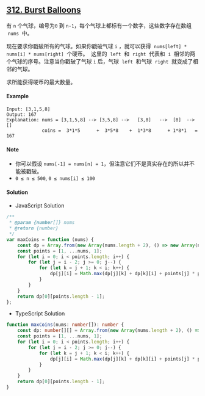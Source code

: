## [312. Burst Balloons](https://leetcode.com/problems/burst-balloons/)

有 `n` 个气球，编号为`0` 到 `n-1`，每个气球上都标有一个数字，这些数字存在数组  `nums`  中。

现在要求你戳破所有的气球。如果你戳破气球 `i` ，就可以获得  `nums[left] * nums[i] * nums[right]`  个硬币。  这里的  `left`  和  `right`  代表和  `i`  相邻的两个气球的序号。注意当你戳破了气球 `i` 后，气球  `left`  和气球  `right`  就变成了相邻的气球。

求所能获得硬币的最大数量。

#### Example

```text
Input: [3,1,5,8]
Output: 167
Explanation: nums = [3,1,5,8] --> [3,5,8] -->   [3,8]   -->  [8]  --> []
             coins =  3*1*5      +  3*5*8    +  1*3*8      + 1*8*1   = 167
```

#### Note

-   你可以假设 `nums[-1] = nums[n] = 1`，但注意它们不是真实存在的所以并不能被戳破。
-   `0 ≤ n ≤ 500`, `0 ≤ nums[i] ≤ 100`

#### Solution

-   JavaScript Solution

```javascript
/**
 * @param {number[]} nums
 * @return {number}
 */
var maxCoins = function (nums) {
    const dp = Array.from(new Array(nums.length + 2), () => new Array(nums.length + 2).fill(0));
    const points = [1, ...nums, 1];
    for (let i = 0; i < points.length; i++) {
        for (let j = i - 2; j >= 0; j--) {
            for (let k = j + 1; k < i; k++) {
                dp[j][i] = Math.max(dp[j][k] + dp[k][i] + points[j] * points[k] * points[i], dp[j][i]);
            }
        }
    }
    return dp[0][points.length - 1];
};
```

-   TypeScript Solution

```typescript
function maxCoins(nums: number[]): number {
    const dp: number[][] = Array.from(new Array(nums.length + 2), () => new Array(nums.length + 2).fill(0));
    const points = [1, ...nums, 1];
    for (let i = 0; i < points.length; i++) {
        for (let j = i - 2; j >= 0; j--) {
            for (let k = j + 1; k < i; k++) {
                dp[j][i] = Math.max(dp[j][k] + dp[k][i] + points[j] * points[k] * points[i], dp[j][i]);
            }
        }
    }
    return dp[0][points.length - 1];
}
```
